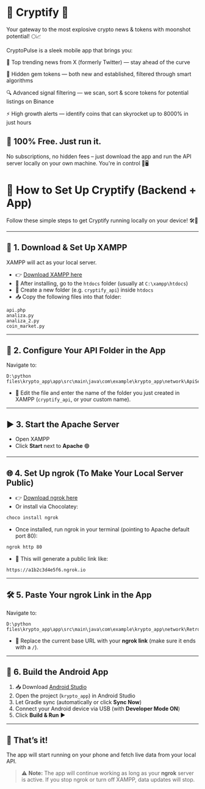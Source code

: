 # 🚀 Cryptify 📱

Your gateway to the most explosive crypto news & tokens with moonshot potential! 🌕📈

CryptoPulse is a sleek mobile app that brings you:

📰 Top trending news from X (formerly Twitter) — stay ahead of the curve

💎 Hidden gem tokens — both new and established, filtered through smart algorithms

🔍 Advanced signal filtering — we scan, sort & score tokens for potential listings on Binance

⚡️ High growth alerts — identify coins that can skyrocket up to 8000% in just hours

## 💸 100% Free. Just run it.
No subscriptions, no hidden fees – just download the app and run the API server locally on your own machine. You're in control 🧠🖥️


# 🚀 How to Set Up Cryptify (Backend + App)

Follow these simple steps to get Cryptify running locally on your device! 🛠️📱

---

## 🔧 1. Download & Set Up XAMPP
XAMPP will act as your local server.

- 👉 [Download XAMPP here](https://www.apachefriends.org/index.html)
- 📁 After installing, go to the `htdocs` folder (usually at `C:\xampp\htdocs`)
- 📂 Create a new folder (e.g. `cryptify_api`) inside `htdocs`
- 📥 Copy the following files into that folder:

```
api.php
analiza.py
analiza_2.py
coin_market.py
```

---

## 🧠 2. Configure Your API Folder in the App

Navigate to:
```
D:\python files\krypto_app\app\src\main\java\com\example\krypto_app\network\ApiService.kt
```

- 📝 Edit the file and enter the name of the folder you just created in XAMPP (`cryptify_api`, or your custom name).

---

## ▶️ 3. Start the Apache Server

- Open XAMPP
- Click **Start** next to **Apache** 🟢

---

## 🌐 4. Set Up ngrok (To Make Your Local Server Public)

- 👉 [Download ngrok here](https://ngrok.com/download)
- Or install via Chocolatey:

```bash
choco install ngrok
```

- Once installed, run ngrok in your terminal (pointing to Apache default port 80):

```bash
ngrok http 80
```

- 📎 This will generate a public link like:

```
https://a1b2c3d4e5f6.ngrok.io
```

---

## 🛠️ 5. Paste Your ngrok Link in the App

Navigate to:
```
D:\python files\krypto_app\app\src\main\java\com\example\krypto_app\network\RetrofitClient.kt
```

- 🔗 Replace the current base URL with your **ngrok link** (make sure it ends with a `/`).

---

## 🤖 6. Build the Android App

1. 📥 Download [Android Studio](https://developer.android.com/studio)
2. Open the project (`krypto_app`) in Android Studio
3. Let Gradle sync (automatically or click **Sync Now**)
4. Connect your Android device via USB (with **Developer Mode ON**)
5. Click **Build & Run** ▶️

---

## 🎉 That’s it!
The app will start running on your phone and fetch live data from your local API.

> ⚠️ **Note:** The app will continue working as long as your **ngrok** server is active. If you stop ngrok or turn off XAMPP, data updates will stop.


